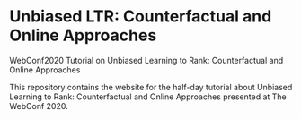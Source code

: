 # Unbiased LTR: Counterfactual and Online Approaches
WebConf2020 Tutorial on Unbiased Learning to Rank: Counterfactual and Online Approaches

This repository contains the website for the half-day tutorial about Unbiased Learning to Rank: Counterfactual and Online Approaches presented at The WebConf 2020.
